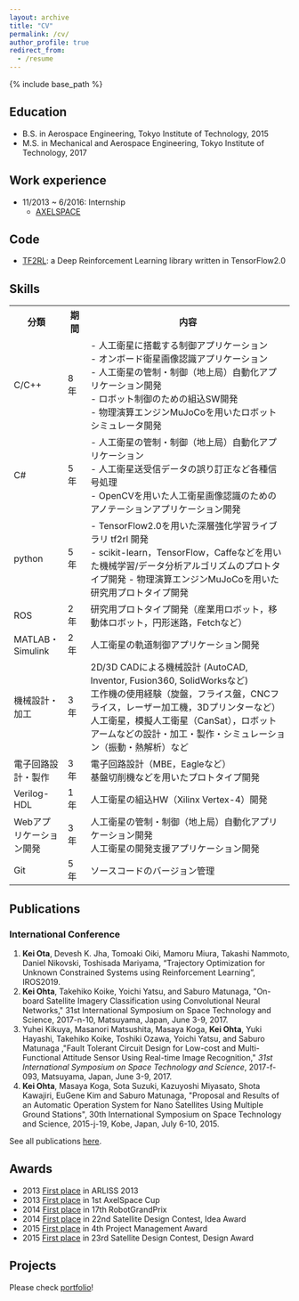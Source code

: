 ```yaml
---
layout: archive
title: "CV"
permalink: /cv/
author_profile: true
redirect_from:
  - /resume
---
```


{% include base_path %}

## Education
- B.S. in Aerospace Engineering, Tokyo Institute of Technology, 2015
- M.S. in Mechanical and Aerospace Engineering, Tokyo Institute of Technology, 2017

## Work experience
* 11/2013 ~ 6/2016: Internship
  * [AXELSPACE](https://www.axelspace.com/)

## Code

- [TF2RL](<https://github.com/keiohta/tf2rl>): a Deep Reinforcement Learning library written in TensorFlow2.0

## Skills

<table>
    <tr>
        <th style="width:40px;">分類</th>
        <th style="width:25px;">期間</th>
        <th>内容</th>
    </tr>
    <tr>
        <td>C/C++</td>
        <td>8年</td>
        <td>
            - 人工衛星に搭載する制御アプリケーション<br>
            - オンボード衛星画像認識アプリケーション<br>
            - 人工衛星の管制・制御（地上局）自動化アプリケーション開発<br>
            - ロボット制御のための組込SW開発<br>
            - 物理演算エンジンMuJoCoを用いたロボットシミュレータ開発
        </td>
    </tr>
    <tr>
        <td>C#</td>
        <td>5年</td>
        <td>
            - 人工衛星の管制・制御（地上局）自動化アプリケーション<br>
            - 人工衛星送受信データの誤り訂正など各種信号処理<br>
            - OpenCVを用いた人工衛星画像認識のためのアノテーションアプリケーション開発
        </td>
    </tr>
    <tr>
        <td>python</td>
        <td>5年</td>
        <td>
            - TensorFlow2.0を用いた深層強化学習ライブラリ tf2rl 開発<br>
            - scikit-learn，TensorFlow，Caffeなどを用いた機械学習/データ分析アルゴリズムのプロトタイプ開発
            - 物理演算エンジンMuJoCoを用いた研究用プロトタイプ開発
        </td>
    </tr>
    <tr>
        <td>ROS</td>
        <td>2年</td>
        <td>
            研究用プロトタイプ開発（産業用ロボット，移動体ロボット，円形迷路，Fetchなど）
        </td>
    </tr>
    <tr>
        <td>MATLAB・Simulink</td>
        <td>2年</td>
        <td>
            人工衛星の軌道制御アプリケーション開発
        </td>
    </tr>
    <tr>
        <td>機械設計・加工</td>
        <td>3年</td>
        <td>
            2D/3D CADによる機械設計 (AutoCAD, Inventor, Fusion360, SolidWorksなど)<br>
            工作機の使用経験（旋盤，フライス盤，CNCフライス，レーザー加工機，3Dプリンターなど）<br>
            人工衛星，模擬人工衛星（CanSat），ロボットアームなどの設計・加工・製作・シミュレーション（振動・熱解析）など
        </td>
    </tr>
    <tr>
        <td>電子回路設計・製作</td>
        <td>3年</td>
        <td>
            電子回路設計（MBE，Eagleなど）<br>
            基盤切削機などを用いたプロトタイプ開発
        </td>
    </tr>
    <tr>
        <td>Verilog-HDL</td>
        <td>1年</td>
        <td>
            人工衛星の組込HW（Xilinx Vertex-4）開発
        </td>
    </tr>
    <tr>
        <td>Webアプリケーション開発</td>
        <td>3年</td>
        <td>
            人工衛星の管制・制御（地上局）自動化アプリケーション開発<br>
            人工衛星の開発支援アプリケーション開発
        </td>
    </tr>
    <tr>
        <td>Git</td>
        <td>5年</td>
        <td>
            ソースコードのバージョン管理
        </td>
    </tr>
</table>

## Publications
### International Conference

1. **Kei Ota**, Devesh K. Jha, Tomoaki Oiki, Mamoru Miura, Takashi Nammoto, Daniel Nikovski, Toshisada Mariyama, “Trajectory Optimization for Unknown Constrained Systems using Reinforcement Learning”, IROS2019.
2. **Kei Ohta**, Takehiko Koike, Yoichi Yatsu, and Saburo Matunaga, "On-board Satellite Imagery Classification using Convolutional Neural Networks," 31st International Symposium on Space Technology and Science, 2017-n-10, Matsuyama, Japan, June 3-9, 2017.
3. Yuhei Kikuya, Masanori Matsushita, Masaya Koga, **Kei Ohta**, Yuki Hayashi, Takehiko Koike, Toshiki Ozawa, Yoichi Yatsu, and Saburo Matunaga ,"Fault Tolerant Circuit Design for Low-cost and Multi-Functional Attitude Sensor Using Real-time Image Recognition," *31st International Symposium on Space Technology and Science*, 2017-f-093, Matsuyama, Japan, June 3-9, 2017.
4. **Kei Ohta**, Masaya Koga, Sota Suzuki, Kazuyoshi Miyasato, Shota Kawajiri, EuGene Kim and Saburo Matunaga, "Proposal and Results of an Automatic Operation System for Nano Satellites Using Multiple Ground Stations", 30th International Symposium on Space Technology and Science, 2015-j-19, Kobe, Japan, July 6-10, 2015.

See all publications [here](/publications/).

## Awards
- 2013 <u>First place</u> in ARLISS 2013
- 2013 <u>First place</u> in 1st AxelSpace Cup
- 2014 <u>First place</u> in 17th RobotGrandPrix
- 2014 <u>First place</u> in 22nd Satellite Design Contest, Idea Award
- 2015 <u>First place</u> in 4th Project Management Award
- 2015 <u>First place</u> in 23rd Satellite Design Contest, Design Award

## Projects
Please check [portfolio](https://keiohta.github.io/portfolio/)!
